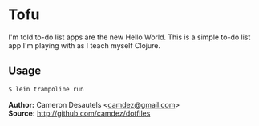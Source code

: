 Tofu
====

I'm told to-do list apps are the new Hello World. This is a simple
to-do list app I'm playing with as I teach myself Clojure.

Usage
-----

```bash
$ lein trampoline run
```

**Author:** Cameron Desautels \<<camdez@gmail.com>\>  
**Source:** <http://github.com/camdez/dotfiles>
